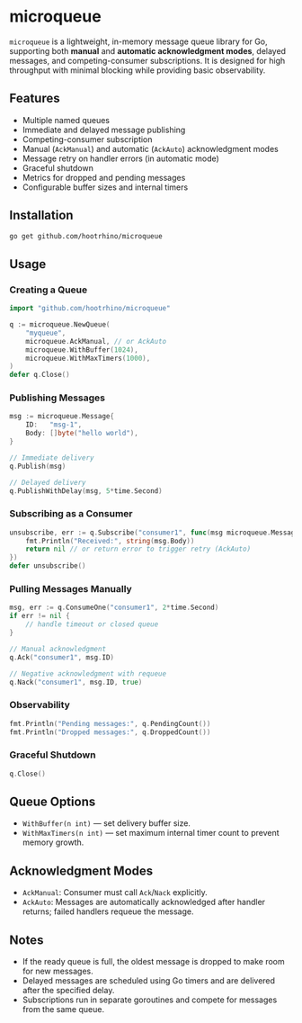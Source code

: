 # microqueue

`microqueue` is a lightweight, in-memory message queue library for Go, supporting both **manual** and **automatic acknowledgment modes**, delayed messages, and competing-consumer subscriptions. It is designed for high throughput with minimal blocking while providing basic observability.

## Features

* Multiple named queues
* Immediate and delayed message publishing
* Competing-consumer subscription
* Manual (`AckManual`) and automatic (`AckAuto`) acknowledgment modes
* Message retry on handler errors (in automatic mode)
* Graceful shutdown
* Metrics for dropped and pending messages
* Configurable buffer sizes and internal timers

## Installation

```bash
go get github.com/hootrhino/microqueue
```

## Usage

### Creating a Queue

```go
import "github.com/hootrhino/microqueue"

q := microqueue.NewQueue(
    "myqueue",
    microqueue.AckManual, // or AckAuto
    microqueue.WithBuffer(1024),
    microqueue.WithMaxTimers(1000),
)
defer q.Close()
```

### Publishing Messages

```go
msg := microqueue.Message{
    ID:   "msg-1",
    Body: []byte("hello world"),
}

// Immediate delivery
q.Publish(msg)

// Delayed delivery
q.PublishWithDelay(msg, 5*time.Second)
```

### Subscribing as a Consumer

```go
unsubscribe, err := q.Subscribe("consumer1", func(msg microqueue.Message) error {
    fmt.Println("Received:", string(msg.Body))
    return nil // or return error to trigger retry (AckAuto)
})
defer unsubscribe()
```

### Pulling Messages Manually

```go
msg, err := q.ConsumeOne("consumer1", 2*time.Second)
if err != nil {
    // handle timeout or closed queue
}

// Manual acknowledgment
q.Ack("consumer1", msg.ID)

// Negative acknowledgment with requeue
q.Nack("consumer1", msg.ID, true)
```

### Observability

```go
fmt.Println("Pending messages:", q.PendingCount())
fmt.Println("Dropped messages:", q.DroppedCount())
```

### Graceful Shutdown

```go
q.Close()
```

## Queue Options

* `WithBuffer(n int)` — set delivery buffer size.
* `WithMaxTimers(n int)` — set maximum internal timer count to prevent memory growth.

## Acknowledgment Modes

* `AckManual`: Consumer must call `Ack`/`Nack` explicitly.
* `AckAuto`: Messages are automatically acknowledged after handler returns; failed handlers requeue the message.

## Notes

* If the ready queue is full, the oldest message is dropped to make room for new messages.
* Delayed messages are scheduled using Go timers and are delivered after the specified delay.
* Subscriptions run in separate goroutines and compete for messages from the same queue.

